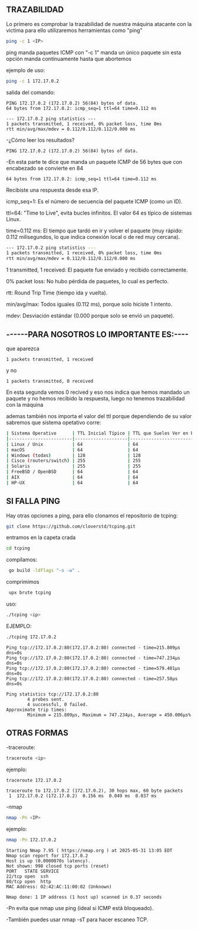 ## TRAZABILIDAD

Lo primero es comprobar la trazabilidad de nuestra máquina atacante con la victima
para ello utilizaremos herramientas como "ping"
```bash
ping -c 1 <IP>
```
ping manda paquetes ICMP con "-c 1" manda un único paquete sin esta opción manda continuamente hasta que abortemos

ejemplo de uso:
```bash
ping -c 1 172.17.0.2 
```
salida del comando:
```
PING 172.17.0.2 (172.17.0.2) 56(84) bytes of data.
64 bytes from 172.17.0.2: icmp_seq=1 ttl=64 time=0.112 ms

--- 172.17.0.2 ping statistics ---
1 packets transmitted, 1 received, 0% packet loss, time 0ms
rtt min/avg/max/mdev = 0.112/0.112/0.112/0.000 ms
```
-¿Cómo leer los resultados?
```
PING 172.17.0.2 (172.17.0.2) 56(84) bytes of data.
```
-En esta parte te dice que manda un paquete ICMP de 56 bytes que con encabezado se convierte en 84
```
64 bytes from 172.17.0.2: icmp_seq=1 ttl=64 time=0.112 ms
```
Recibiste una respuesta desde esa IP.

icmp_seq=1: Es el número de secuencia del paquete ICMP (como un ID).

ttl=64: "Time to Live", evita bucles infinitos. El valor 64 es típico de sistemas Linux.

time=0.112 ms: El tiempo que tardó en ir y volver el paquete (muy rápido: 0.112 milisegundos, lo que indica conexión local o de red muy cercana).
```bash
--- 172.17.0.2 ping statistics ---
1 packets transmitted, 1 received, 0% packet loss, time 0ms
rtt min/avg/max/mdev = 0.112/0.112/0.112/0.000 ms
```
1 transmitted, 1 received: El paquete fue enviado y recibido correctamente.

0% packet loss: No hubo pérdida de paquetes, lo cual es perfecto.

rtt: Round Trip Time (tiempo ida y vuelta).

min/avg/max: Todos iguales (0.112 ms), porque solo hiciste 1 intento.

mdev: Desviación estándar (0.000 porque solo se envió un paquete).

## ------PARA NOSOTROS LO IMPORTANTE ES:---- 
que aparezca
```
1 packets transmitted, 1 received
```
y no
```
1 packets transmitted, 0 received
```
En esta segunda vemos 0 recived y eso nos indica que hemos mandado un paquete y no hemos
recibido la respuesta, luego no tenemos trazabilidad con la máquina

ademas también nos importa el valor del ttl porque dependiendo de su valor sabremos que sistema opetativo corre:
```bash
| Sistema Operativo      | TTL Inicial Típico | TTL que Sueles Ver en Ping |
|------------------------|--------------------|-----------------------------|
| Linux / Unix           | 64                 | 64                          |
| macOS                  | 64                 | 64                          |
| Windows (todas)        | 128                | 128                         |
| Cisco (routers/switch) | 255                | 255                         |
| Solaris                | 255                | 255                         |
| FreeBSD / OpenBSD      | 64                 | 64                          |
| AIX                    | 64                 | 64                          |
| HP-UX                  | 64                 | 64                          |
```

## SI FALLA PING

Hay otras opciones a ping, para ello clonamos el repositorio de tcping:
```bash
git clone https://github.com/cloverstd/tcping.git
```
entramos en la capeta crada
```bash
cd tcping
```
compilamos:
```bash
 go build -ldflags "-s -w" .
```
comprimimos
```bash
 upx brute tcping
```
uso:
```bash
./tcping <ip>
```

EJEMPLO:
```bash
./tcping 172.17.0.2 
```
```
Ping tcp://172.17.0.2:80(172.17.0.2:80) connected - time=215.809µs dns=0s
Ping tcp://172.17.0.2:80(172.17.0.2:80) connected - time=747.234µs dns=0s
Ping tcp://172.17.0.2:80(172.17.0.2:80) connected - time=579.401µs dns=0s
Ping tcp://172.17.0.2:80(172.17.0.2:80) connected - time=257.58µs dns=0s

Ping statistics tcp://172.17.0.2:80
        4 probes sent.
        4 successful, 0 failed.
Approximate trip times:
        Minimum = 215.809µs, Maximum = 747.234µs, Average = 450.006µs%
```

## OTRAS FORMAS
-traceroute:

```bash
traceroute <ip>
```
ejemplo:
```bash
traceroute 172.17.0.2
```
```                                                                                                                                   
traceroute to 172.17.0.2 (172.17.0.2), 30 hops max, 60 byte packets
 1  172.17.0.2 (172.17.0.2)  0.156 ms  0.049 ms  0.037 ms
```

-nmap

```bash
nmap -Pn <IP>
```
ejemplo:
```bash
nmap -Pn 172.17.0.2
```
```
Starting Nmap 7.95 ( https://nmap.org ) at 2025-05-31 13:05 EDT
Nmap scan report for 172.17.0.2
Host is up (0.0000070s latency).
Not shown: 998 closed tcp ports (reset)
PORT   STATE SERVICE
22/tcp open  ssh
80/tcp open  http
MAC Address: 02:42:AC:11:00:02 (Unknown)

Nmap done: 1 IP address (1 host up) scanned in 0.37 seconds
```
-Pn evita que nmap use ping (ideal si ICMP está bloqueado).

-También puedes usar nmap -sT para hacer escaneo TCP.



